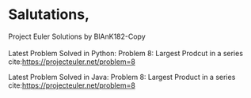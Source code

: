 # Salutations,

Project Euler Solutions by BlAnK182-Copy<br/>
<br/>
Latest Problem Solved in Python: Problem 8: Largest Prodcut in a series<br/>
cite:https://projecteuler.net/problem=8
<br/>
  
Latest Problem Solved in Java: Problem 8: Largest Product in a series<br/>
cite:https://projecteuler.net/problem=8
<br/>
